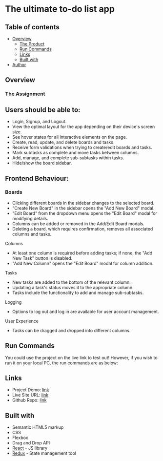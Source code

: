 # The ultimate to-do list app


## Table of contents

- [Overview](#overview)
  - [The Product](#frontend-behaviour)
  - [Run Commands](#frontend-behaviour)
  - [Links](#links)
  - [Built with](#built-with)
- [Author](#author)

## Overview

### The Assignment

## Users should be able to:

- Login, Signup, and Logout.
- View the optimal layout for the app depending on their device's screen size.
- See hover states for all interactive elements on the page.
- Create, read, update, and delete boards and tasks.
- Receive form validations when trying to create/edit boards and tasks.
- Mark subtasks as complete and move tasks between columns.
- Add, manage, and complete sub-subtasks within tasks.
- Hide/show the board sidebar.

## Frontend Behaviour:

### Boards
- Clicking different boards in the sidebar changes to the selected board.
- "Create New Board" in the sidebar opens the "Add New Board" modal.
- "Edit Board" from the dropdown menu opens the "Edit Board" modal for modifying details.
- Columns can be added or removed in the Add/Edit Board modals.
- Deleting a board, which requires confirmation, removes all associated columns and tasks.

 Columns
- At least one column is required before adding tasks; if none, the "Add New Task" button is disabled.
- "Add New Column" opens the "Edit Board" modal for column addition.

 Tasks
- New tasks are added to the bottom of the relevant column.
- Updating a task's status moves it to the appropriate column.
- Tasks include the functionality to add and manage sub-subtasks.

 Logging
- Options to log out and log in are available for user account management.

 User Experience
- Tasks can be dragged and dropped into different columns.

## Run Commands
  You could use the project on the live link to test out! However, if you wish to run it on your local PC, the run commands are as below:
  

## Links

- Project Demo: [link]()
- Live Site URL: [link](https://kanban-task-management-app.netlify.app/)
- Github Repo: [link]()

## Built with

- Semantic HTML5 markup
- CSS
- Flexbox
- Drag and Drop API
- [React](https://reactjs.org/) - JS library
- [Redux](https://redux.js.org/) - State management tool

